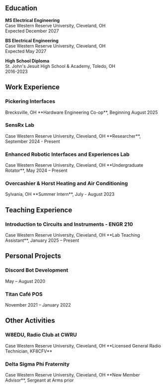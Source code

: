 <h2>Education</h2>

**MS Electrical Engineering**  
Case Western Reserve University, Cleveland, OH  
Expected December 2027

**BS Electrical Engineering**  
Case Western Reserve University, Cleveland, OH  
Expected May 2027  
  
**High School Diploma**  
St. John's Jesuit High School & Academy, Toledo, OH  
2016-2023

<h2>Work Experience</h2>

<h3>Pickering Interfaces</h3>  
Brecksville, OH  
**Hardware Engineering Co-op**, Beginning August 2025  

<h3>SensRx Lab</h3>  
Case Western Reserve University, Cleveland, OH  
**Researcher**, September 2024 - Present  

<h3>Enhanced Robotic Interfaces and Experiences Lab</h3>  
Case Western Reserve University, Cleveland, OH  
**Undergraduate Rotator**, May 2024 – Present  

<h3>Overcashier & Horst Heating and Air Conditioning</h3>  
Sylvania, OH  
**Summer Intern**, July - August 2023  

<h2>Teaching Experience</h2>

<h3>Introduction to Circuits and Instruments - ENGR 210</h3>  
Case Western Reserve University, Cleveland, OH  
**Lab Teaching Assistant**, January 2025 – Present  

<h2>Personal Projects</h2>

<h3>Discord Bot Development</h3>  
May – August 2020  

<h3>Titan Café POS</h3>  
November 2021 – January 2022  

<h2>Other Activities</h2>

<h3>W8EDU, Radio Club at CWRU</h3>  
Case Western Reserve University, Cleveland, OH  
**Licensed General Radio Technician, KF8CFV**  

<h3>Delta Sigma Phi Fraternity</h3>  
Case Western Reserve University, Cleveland, OH  
**New Member Advisor**, Sergeant at Arms prior  